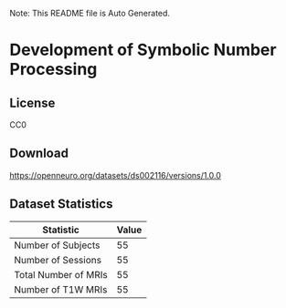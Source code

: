 Note: This README file is Auto Generated.

# Development of Symbolic Number Processing

## License

CC0

## Download

https://openneuro.org/datasets/ds002116/versions/1.0.0

## Dataset Statistics

| Statistic | Value |
| --- | --- |
| Number of Subjects | 55 |
| Number of Sessions | 55 |
| Total Number of MRIs | 55 |
| Number of T1W MRIs | 55 |

